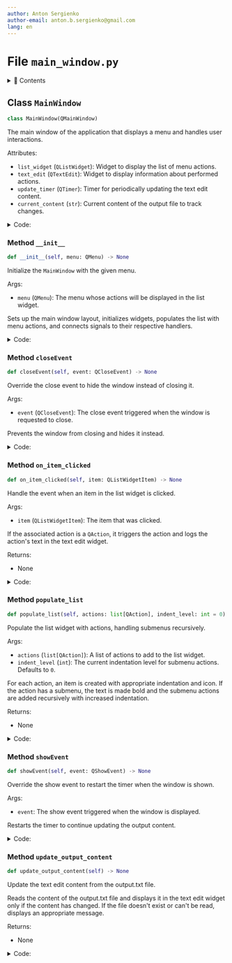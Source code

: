 ```yaml
---
author: Anton Sergienko
author-email: anton.b.sergienko@gmail.com
lang: en
---
```


# File `main_window.py`

<details>
<summary>📖 Contents</summary>

## Contents

- [Class `MainWindow`](#class-mainwindow)
  - [Method `__init__`](#method-__init__)
  - [Method `closeEvent`](#method-closeevent)
  - [Method `on_item_clicked`](#method-on_item_clicked)
  - [Method `populate_list`](#method-populate_list)
  - [Method `showEvent`](#method-showevent)
  - [Method `update_output_content`](#method-update_output_content)

</details>

## Class `MainWindow`

```python
class MainWindow(QMainWindow)
```

The main window of the application that displays a menu and handles user interactions.

Attributes:

- `list_widget` (`QListWidget`): Widget to display the list of menu actions.
- `text_edit` (`QTextEdit`): Widget to display information about performed actions.
- `update_timer` (`QTimer`): Timer for periodically updating the text edit content.
- `current_content` (`str`): Current content of the output file to track changes.

<details>
<summary>Code:</summary>

```python
class MainWindow(QMainWindow):

    def __init__(self, menu: QMenu) -> None:
        """Initialize the `MainWindow` with the given menu.

        Args:

        - `menu` (`QMenu`): The menu whose actions will be displayed in the list widget.

        Sets up the main window layout, initializes widgets, populates the list with menu actions,
        and connects signals to their respective handlers.

        """
        super().__init__()

        self.setWindowTitle("Harrix Swiss Knife")
        self.resize(1024, 800)
        # Main widget and layout
        central_widget = QWidget()
        self.setCentralWidget(central_widget)
        layout = QHBoxLayout()
        central_widget.setLayout(layout)

        splitter = QSplitter()
        layout.addWidget(splitter)

        self.list_widget = QListWidget()
        splitter.addWidget(self.list_widget)

        self.text_edit = QTextEdit()
        splitter.addWidget(self.text_edit)

        splitter.setSizes([300, 700])

        # Initialize current content to track changes
        self.current_content = ""

        # Initialize timer for updating text edit content
        self.update_timer = QTimer()
        self.update_timer.timeout.connect(self.update_output_content)
        self.update_timer.start(2000)  # Update every 2 seconds

        # Populate QListWidget with actions from the menu
        self.populate_list(menu.actions())

        # Connect the itemClicked signal to an event handler
        self.list_widget.itemClicked.connect(self.on_item_clicked)

    def closeEvent(self, event: QCloseEvent) -> None:  # noqa: N802
        """Override the close event to hide the window instead of closing it.

        Args:

        - `event` (`QCloseEvent`): The close event triggered when the window is requested to close.

        Prevents the window from closing and hides it instead.

        """
        # Stop the timer when hiding the window
        self.update_timer.stop()
        event.ignore()
        self.hide()

    def on_item_clicked(self, item: QListWidgetItem) -> None:
        """Handle the event when an item in the list widget is clicked.

        Args:

        - `item` (`QListWidgetItem`): The item that was clicked.

        If the associated action is a `QAction`, it triggers the action and logs the action's text
        in the text edit widget.

        Returns:

        - None

        """
        # Check if the item is enabled
        if not item.flags() & Qt.ItemFlag.ItemIsSelectable:
            return  # Do nothing if the item is disabled
        action = item.data(Qt.ItemDataRole.UserRole)
        if isinstance(action, QAction):
            # Trigger the action
            action.trigger()
            # Update the output content immediately
            self.update_output_content()

    def populate_list(self, actions: list[QAction], indent_level: int = 0) -> None:
        """Populate the list widget with actions, handling submenus recursively.

        Args:

        - `actions` (`list[QAction]`): A list of actions to add to the list widget.
        - `indent_level` (`int`): The current indentation level for submenu actions. Defaults to `0`.

        For each action, an item is created with appropriate indentation and icon. If the action
        has a submenu, the text is made bold and the submenu actions are added recursively with increased indentation.

        Returns:

        - None

        """
        for action in actions:
            if not action.text():
                continue
            item = QListWidgetItem()
            # Add indentation for submenus
            text = ("    " * indent_level) + action.text()
            item.setText(text)
            if not action.icon().isNull():
                item.setIcon(action.icon())

            if action.menu() is not None and isinstance(action.menu(), QMenu):
                # The action has a submenu
                # Make the text bold
                font = item.font()
                font.setBold(True)
                item.setFont(font)
                # Set the item flags to make it not selectable and disabled
                item.setFlags(item.flags() & ~Qt.ItemFlag.ItemIsSelectable)
                # Do not set UserRole data for this item
                self.list_widget.addItem(item)
                # Recursively add actions from the submenu
                self.populate_list(action.menu().actions(), indent_level + 1)  # type: ignore noqa: PGH003
            else:
                # Regular action without submenu
                item.setData(Qt.ItemDataRole.UserRole, action)
                self.list_widget.addItem(item)

    def showEvent(self, event: QShowEvent) -> None:  # noqa: N802
        """Override the show event to restart the timer when the window is shown.

        Args:

        - `event`: The show event triggered when the window is displayed.

        Restarts the timer to continue updating the output content.

        """
        super().showEvent(event)
        # Restart the timer when showing the window
        self.update_timer.start(2000)

    def update_output_content(self) -> None:
        """Update the text edit content from the output.txt file.

        Reads the content of the output.txt file and displays it in the text edit widget
        only if the content has changed. If the file doesn't exist or can't be read,
        displays an appropriate message.

        Returns:

        - None

        """
        try:
            output_file = h.dev.get_project_root() / "temp/output.txt"
            if output_file.exists():
                output_txt = output_file.read_text(encoding="utf8")
                if output_txt != self.current_content:
                    self.text_edit.setPlainText(output_txt)
                    self.current_content = output_txt
                    # Scroll to the end of the text
                    self.text_edit.verticalScrollBar().setValue(self.text_edit.verticalScrollBar().maximum())
            else:
                error_message = "File output.txt not found"
                if error_message != self.current_content:
                    self.text_edit.setPlainText(error_message)
                    self.current_content = error_message
                    # Scroll to the end of the text
                    self.text_edit.verticalScrollBar().setValue(self.text_edit.verticalScrollBar().maximum())
        except Exception as e:
            error_message = f"File reading error: {e!s}"
            if error_message != self.current_content:
                self.text_edit.setPlainText(error_message)
                self.current_content = error_message
                # Scroll to the end of the text
                self.text_edit.verticalScrollBar().setValue(self.text_edit.verticalScrollBar().maximum())
```

</details>

### Method `__init__`

```python
def __init__(self, menu: QMenu) -> None
```

Initialize the `MainWindow` with the given menu.

Args:

- `menu` (`QMenu`): The menu whose actions will be displayed in the list widget.

Sets up the main window layout, initializes widgets, populates the list with menu actions,
and connects signals to their respective handlers.

<details>
<summary>Code:</summary>

```python
def __init__(self, menu: QMenu) -> None:
        super().__init__()

        self.setWindowTitle("Harrix Swiss Knife")
        self.resize(1024, 800)
        # Main widget and layout
        central_widget = QWidget()
        self.setCentralWidget(central_widget)
        layout = QHBoxLayout()
        central_widget.setLayout(layout)

        splitter = QSplitter()
        layout.addWidget(splitter)

        self.list_widget = QListWidget()
        splitter.addWidget(self.list_widget)

        self.text_edit = QTextEdit()
        splitter.addWidget(self.text_edit)

        splitter.setSizes([300, 700])

        # Initialize current content to track changes
        self.current_content = ""

        # Initialize timer for updating text edit content
        self.update_timer = QTimer()
        self.update_timer.timeout.connect(self.update_output_content)
        self.update_timer.start(2000)  # Update every 2 seconds

        # Populate QListWidget with actions from the menu
        self.populate_list(menu.actions())

        # Connect the itemClicked signal to an event handler
        self.list_widget.itemClicked.connect(self.on_item_clicked)
```

</details>

### Method `closeEvent`

```python
def closeEvent(self, event: QCloseEvent) -> None
```

Override the close event to hide the window instead of closing it.

Args:

- `event` (`QCloseEvent`): The close event triggered when the window is requested to close.

Prevents the window from closing and hides it instead.

<details>
<summary>Code:</summary>

```python
def closeEvent(self, event: QCloseEvent) -> None:  # noqa: N802
        # Stop the timer when hiding the window
        self.update_timer.stop()
        event.ignore()
        self.hide()
```

</details>

### Method `on_item_clicked`

```python
def on_item_clicked(self, item: QListWidgetItem) -> None
```

Handle the event when an item in the list widget is clicked.

Args:

- `item` (`QListWidgetItem`): The item that was clicked.

If the associated action is a `QAction`, it triggers the action and logs the action's text
in the text edit widget.

Returns:

- None

<details>
<summary>Code:</summary>

```python
def on_item_clicked(self, item: QListWidgetItem) -> None:
        # Check if the item is enabled
        if not item.flags() & Qt.ItemFlag.ItemIsSelectable:
            return  # Do nothing if the item is disabled
        action = item.data(Qt.ItemDataRole.UserRole)
        if isinstance(action, QAction):
            # Trigger the action
            action.trigger()
            # Update the output content immediately
            self.update_output_content()
```

</details>

### Method `populate_list`

```python
def populate_list(self, actions: list[QAction], indent_level: int = 0) -> None
```

Populate the list widget with actions, handling submenus recursively.

Args:

- `actions` (`list[QAction]`): A list of actions to add to the list widget.
- `indent_level` (`int`): The current indentation level for submenu actions. Defaults to `0`.

For each action, an item is created with appropriate indentation and icon. If the action
has a submenu, the text is made bold and the submenu actions are added recursively with increased indentation.

Returns:

- None

<details>
<summary>Code:</summary>

```python
def populate_list(self, actions: list[QAction], indent_level: int = 0) -> None:
        for action in actions:
            if not action.text():
                continue
            item = QListWidgetItem()
            # Add indentation for submenus
            text = ("    " * indent_level) + action.text()
            item.setText(text)
            if not action.icon().isNull():
                item.setIcon(action.icon())

            if action.menu() is not None and isinstance(action.menu(), QMenu):
                # The action has a submenu
                # Make the text bold
                font = item.font()
                font.setBold(True)
                item.setFont(font)
                # Set the item flags to make it not selectable and disabled
                item.setFlags(item.flags() & ~Qt.ItemFlag.ItemIsSelectable)
                # Do not set UserRole data for this item
                self.list_widget.addItem(item)
                # Recursively add actions from the submenu
                self.populate_list(action.menu().actions(), indent_level + 1)  # type: ignore noqa: PGH003
            else:
                # Regular action without submenu
                item.setData(Qt.ItemDataRole.UserRole, action)
                self.list_widget.addItem(item)
```

</details>

### Method `showEvent`

```python
def showEvent(self, event: QShowEvent) -> None
```

Override the show event to restart the timer when the window is shown.

Args:

- `event`: The show event triggered when the window is displayed.

Restarts the timer to continue updating the output content.

<details>
<summary>Code:</summary>

```python
def showEvent(self, event: QShowEvent) -> None:  # noqa: N802
        super().showEvent(event)
        # Restart the timer when showing the window
        self.update_timer.start(2000)
```

</details>

### Method `update_output_content`

```python
def update_output_content(self) -> None
```

Update the text edit content from the output.txt file.

Reads the content of the output.txt file and displays it in the text edit widget
only if the content has changed. If the file doesn't exist or can't be read,
displays an appropriate message.

Returns:

- None

<details>
<summary>Code:</summary>

```python
def update_output_content(self) -> None:
        try:
            output_file = h.dev.get_project_root() / "temp/output.txt"
            if output_file.exists():
                output_txt = output_file.read_text(encoding="utf8")
                if output_txt != self.current_content:
                    self.text_edit.setPlainText(output_txt)
                    self.current_content = output_txt
                    # Scroll to the end of the text
                    self.text_edit.verticalScrollBar().setValue(self.text_edit.verticalScrollBar().maximum())
            else:
                error_message = "File output.txt not found"
                if error_message != self.current_content:
                    self.text_edit.setPlainText(error_message)
                    self.current_content = error_message
                    # Scroll to the end of the text
                    self.text_edit.verticalScrollBar().setValue(self.text_edit.verticalScrollBar().maximum())
        except Exception as e:
            error_message = f"File reading error: {e!s}"
            if error_message != self.current_content:
                self.text_edit.setPlainText(error_message)
                self.current_content = error_message
                # Scroll to the end of the text
                self.text_edit.verticalScrollBar().setValue(self.text_edit.verticalScrollBar().maximum())
```

</details>
